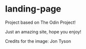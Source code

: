 # landing-page

Project based on The Odin Project!

Just an amazing site, hope you enjoy!

Credits for the image:  Jon Tyson